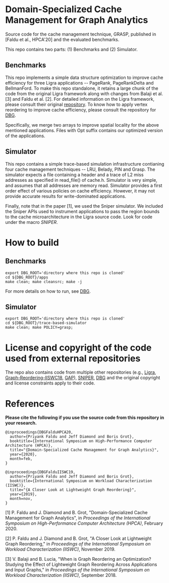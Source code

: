 # Domain-Specialized Cache Management for Graph Analytics
Source code for the cache management technique, GRASP, published in [Faldu et al., HPCA'20] and the evaluated benchmarks.

This repo contains two parts: (1) Benchmarks and (2) Simulator.

## Benchmarks
This repo implements a simple data structure optimization to improve cache efficiency for three Ligra applications -- PageRank, PageRankDelta and BellmanFord.
To make this repo standalone, it retains a large chunk of the code from the original Ligra framework along with changes from Balaji et al. [3] and Faldu et al. [2]. For detailed information on the Ligra framework, please consult their original [repository](https://github.com/jshun/ligra). To know how to apply vertex reordering to improve cache efficiency, please consult the repository for [DBG](https://github.com/faldupriyank/dbg).

Specifically, we merge two arrays to improve spatial locality for the above mentioned applications. Files with Opt suffix contains our optimized version of the applications.

## Simulator
This repo contains a simple trace-based simulation infrastructure contianing four cache management techniques -- LRU, Belady, PIN and Grasp. The simulator expects a file containing a header and a trace of L2 miss addresses as specified in read_file() of cache.h. Simulator is very simple, and assumes that all addresses are memory read. Simulator provides a first order effect of various policies on cache efficiency. However, it may not provide accurate results for write-dominated applications. 

Finally, note that in the paper [1], we used the Sniper simulator. We included the Sniper APIs used to instrument applications to pass the region bounds to the cache microarchitecture in the Ligra source code. Look for code under the macro _SNIPER_.

# How to build

## Benchmarks
```
export DBG_ROOT='directory where this repo is cloned'
cd ${DBG_ROOT}/apps
make clean; make cleansrc; make -j
```
For more details on how to run, see [DBG](https://github.com/faldupriyank/dbg).

## Simulator
```
export DBG_ROOT='directory where this repo is cloned'
cd ${DBG_ROOT}/trace-based-simulator
make clean; make POLICY=grasp;
```

# License and copyright of the code used from external repositories
The repo also contains code from multiple other repositories (e.g., [Ligra](https://github.com/jshun/ligra), [Graph-Reordering-IISWC18](https://github.com/CMUAbstract/Graph-Reordering-IISWC18), [GAP](https://github.com/sbeamer/gapbs)), [SNIPER](http://snipersim.org), [DBG](https://github.com/faldupriyank/dbg) and the original copyright and license constraints apply to their code.

# References
**Please cite the following if you use the source code from this repository in your research.**
```
@inproceedings{DBGFalduHPCA20,  
  author={Priyank Faldu and Jeff Diamond and Boris Grot},  
  booktitle={International Symposium on High-Performance Computer Architecture (HPCA)},  
  title="{Domain-Specialized Cache Management for Graph Analytics}",  
  year={2020},  
  month=feb,  
}

@inproceedings{DBGFalduIISWC19,  
  author={Priyank Faldu and Jeff Diamond and Boris Grot},  
  booktitle={International Symposium on Workload Characterization (IISWC)},  
  title="{A Closer Look at Lightweight Graph Reordering}",  
  year={2019},  
  month=nov,  
}
```
[1] P. Faldu and J. Diamond and B. Grot, "Domain-Specialized Cache Management for Graph Analytics", in *Proceedings of the International Symposium on High-Performance Computer Architecture (HPCA)*, February 2020.

[2] P. Faldu and J. Diamond and B. Grot, "A Closer Look at Lightweight Graph Reordering," in *Proceedings of the International Symposium on Workload Characterization (IISWC)*, November 2019.

[3] V. Balaji and B. Lucia, "When is Graph Reordering an Optimization? Studying the Effect of Lightweight Graph Reordering Across Applications and Input Graphs," in *Proceedings of the International Symposium on Workload Characterization (IISWC)*, September 2018.
